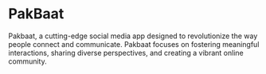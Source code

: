 # PakBaat
Pakbaat, a cutting-edge social media app designed to revolutionize the way people connect and communicate. Pakbaat focuses on fostering meaningful interactions, sharing diverse perspectives, and creating a vibrant online community.
